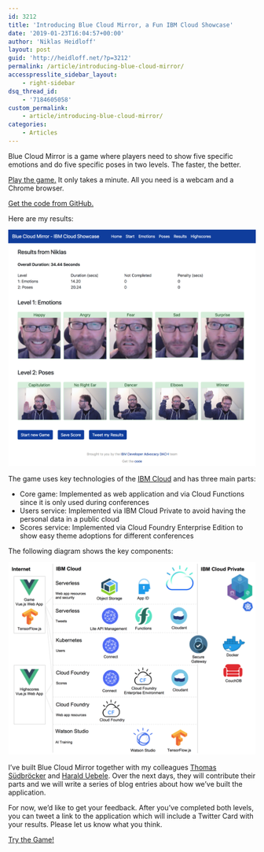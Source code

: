 ```yaml
---
id: 3212
title: 'Introducing Blue Cloud Mirror, a Fun IBM Cloud Showcase'
date: '2019-01-23T16:04:57+00:00'
author: 'Niklas Heidloff'
layout: post
guid: 'http://heidloff.net/?p=3212'
permalink: /article/introducing-blue-cloud-mirror/
accesspresslite_sidebar_layout:
    - right-sidebar
dsq_thread_id:
    - '7184605058'
custom_permalink:
    - article/introducing-blue-cloud-mirror/
categories:
    - Articles
---
```


Blue Cloud Mirror is a game where players need to show five specific emotions and do five specific poses in two levels. The faster, the better.

[Play the game.](https://blue-cloud-mirror.mybluemix.net/emotions) It only takes a minute. All you need is a webcam and a Chrome browser.

[Get the code from GitHub.](https://github.com/ibm/blue-cloud-mirror)

Here are my results:

![image](/assets/img/2019/01/game-results.png)

The game uses key technologies of the [IBM Cloud](https://cloud.ibm.com/) and has three main parts:

- Core game: Implemented as web application and via Cloud Functions since it is only used during conferences
- Users service: Implemented via IBM Cloud Private to avoid having the personal data in a public cloud
- Scores service: Implemented via Cloud Foundry Enterprise Edition to show easy theme adoptions for different conferences

The following diagram shows the key components:

![image](/assets/img/2019/01/diagram-overview.png)

I’ve built Blue Cloud Mirror together with my colleagues [Thomas Südbröcker](https://twitter.com/tsuedbroecker) and [Harald Uebele](https://twitter.com/harald_u). Over the next days, they will contribute their parts and we will write a series of blog entries about how we’ve built the application.

For now, we’d like to get your feedback. After you’ve completed both levels, you can tweet a link to the application which will include a Twitter Card with your results. Please let us know what you think.

[Try the Game!](https://blue-cloud-mirror.mybluemix.net/emotions)
